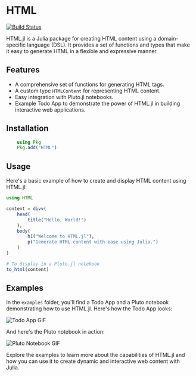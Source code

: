 # HTML

[![Build Status](https://github.com/Dale-Black/HTML.jl/actions/workflows/CI.yml/badge.svg?branch=main)](https://github.com/Dale-Black/HTML.jl/actions/workflows/CI.yml?query=branch%3Amain)

    
HTML.jl is a Julia package for creating HTML content using a domain-specific language (DSL). It provides a set of functions and types that make it easy to generate HTML in a flexible and expressive manner.

## Features

- A comprehensive set of functions for generating HTML tags.
- A custom type `HTMLContent` for representing HTML content.
- Easy integration with Pluto.jl notebooks.
- Example Todo App to demonstrate the power of HTML.jl in building interactive web applications.
    
## Installation

```julia
    using Pkg
    Pkg.add("HTML")
```

## Usage

Here's a basic example of how to create and display HTML content using HTML.jl:

```julia
using HTML

content = divv(
    head(
        title("Hello, World!")
    ),
    body(
        h1("Welcome to HTML.jl"),
        p("Generate HTML content with ease using Julia.")
    )
)

# To display in a Pluto.jl notebook
to_html(content)
```

## Examples

In the `examples` folder, you'll find a Todo App and a Pluto notebook demonstrating how to use HTML.jl. Here's how the Todo App looks:

![Todo App GIF](https://github.com/Dale-Black/HTML.jl/blob/main/images/todo_app.gif)

And here's the Pluto notebook in action:

![Pluto Notebook GIF](https://github.com/Dale-Black/HTML.jl/blob/main/images/pluto_notebook.gif)

Explore the examples to learn more about the capabilities of HTML.jl and how you can use it to create dynamic and interactive web content with Julia.
